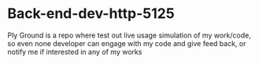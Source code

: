 # Back-end-dev-http-5125
Ply Ground is a repo where test out live usage simulation of my work/code, so even none developer can engage with my code and give feed back, or notify me if interested in any of my works
